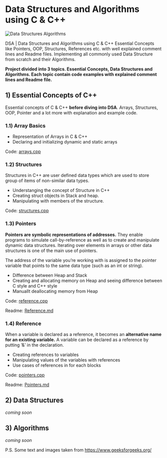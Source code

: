 # Data Structures and Algorithms using C & C++

![Data Structures Algorithms](https://github.com/user-attachments/assets/7676b3b8-edfa-4cd4-b3f2-2e7059ae0572)

DSA | Data Structures and Algorithms using C & C++ Essential Concepts like Pointers, OOP, Structures, References etc. with well explained comment lines and Readme files. Implementing all commonly used Data Structure from scratch and their Algorithms.

**Project divided into 3 topics. Essential Concepts, Data Structures and Algorithms. Each topic contain code examples with explained comment lines and Readme file.**

## 1) Essential Concepts of C++

Essential concepts of C & C++ **before diving into DSA**. Arrays, Structures, OOP, Pointer and a lot more with explanation and example code.

### 1.1) Array Basics

- Representation of Arrays in C & C++
- Declaring and initializing dynamic and static arrays

Code: [arrays.cpp](Essential-Concepts/Arrays/arrays.cpp)

### 1.2) Structures

Structures in C++ are user defined data types which are used to store group of items of non-similar data types.

- Understanging the concept of Structure in C++
- Creating struct objects in Stack and heap.
- Manipulating with members of the structure.

Code: [structures.cpp](Essential-Concepts/Structures/structures.cpp)

### 1.3) Pointers

**Pointers are symbolic representations of addresses.** They enable programs to simulate call-by-reference as well as to create and manipulate dynamic data structures. Iterating over elements in arrays or other data structures is one of the main use of pointers.

The address of the variable you’re working with is assigned to the pointer variable that points to the same data type (such as an int or string).

- Difference between Heap and Stack
- Creating and allocating memory on Heap and seeing difference between C style and C++ style
- Manuallt deallocating memory from Heap

Code: [reference.cpp](Essential-Concepts/Pointers/pointers.cpp)
  
Readme: [Reference.md](Essential-Concepts/Pointers/Pointers.md)

### 1.4) Reference

  When a variable is declared as a reference, it becomes an **alternative name for an existing variable.** A variable can be declared as a reference by putting ‘&’ in the declaration.

  - Creating references to variables
  - Manipulating values of the variables with references
  - Use cases of references in for each blocks

Code: [pointers.cpp](Essential-Concepts/Reference/reference.cpp)
  
Readme: [Pointers.md](Essential-Concepts/Reference/Reference.md)

## 2) Data Structures

_coming soon_

## 3) Algorithms

_coming soon_

P.S. Some text and images taken from https://www.geeksforgeeks.org/
